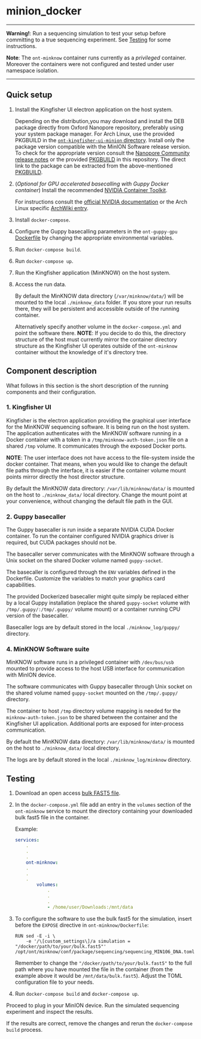 # minion_docker

---

**Warning!**: Run a sequencing simulation to test your setup before committing to
a true sequencing experiment. See [Testing](#Testing) for some instructions.

**Note**: The `ont-minknow` container runs currently as a *privileged* container.
Moreover the containers were not configured and tested under user namespace isolation.

---

## Quick setup

1. Install the Kingfisher UI electron application on the host system.

   Depending on the distribution,you may download and install the DEB package directly
   from Oxford Nanopore repository, preferably using your system package manager.
   For Arch Linux, use the provided PKGBUILD in the
   [`ont-kingfisher-ui-minion` directory](./ont-kingfisher-ui-minion/). Install only
   the package version compatible with the MinION Software release version. To check for
   the appropriate version consult the
   [Nanopore Community release notes](https://community.nanoporetech.com/downloads/minion_release/release_notes)
   or the provided [PKGBUILD](./ont-kingfisher-ui-minion/PKGBUILD) in this repository.
   The direct link to the package can be extracted from the above-mentioned
   [PKGBUILD](./ont-kingfisher-ui-minion/PKGBUILD).

2. (*Optional for GPU accelerated basecalling with Guppy Docker container*)
Install the recommended
[NVIDIA Container Toolkit](https://github.com/NVIDIA/nvidia-docker).

   For instructions consult the
   [official NVIDIA documentation](https://docs.nvidia.com/ai-enterprise/deployment-guide/dg-docker.html)
   or the Arch Linux specific [ArchWiki entry](https://wiki.archlinux.org/title/Docker#Run_GPU_accelerated_Docker_containers_with_NVIDIA_GPUs).

3. Install `docker-compose`.

4. Configure the Guppy basecalling parameters in
the `ont-guppy-gpu` [Dockerfile](./ont-guppy-gpu/Dockerfile) by changing the appropriate
environmental variables.

5. Run `docker-compose build`.

6. Run `docker-compose up`.

7. Run the Kingfisher application (MinKNOW) on the host system.

8. Access the run data.

   By default the MinKNOW data directory (`/var/minknow/data/`) will be mounted to
   the local `./minknow_data` folder. If you store your run results there, they will be
   persistent and accessible outside of the running container.

   Alternatively specify another volume in the `docker-compose.yml` and point
   the software there. **NOTE**: If you decide to do this, the directory structure
   of the host must currently mirror the container directory structure
   as the Kingfisher UI operates outside of the `ont-minknow` container without the
   knowledge of it's directory tree.

## Component description

What follows in this section is the short description of the running components
and their configuration.

### 1. Kingfisher UI

Kingfisher is the electron application providing the graphical user interface for the
MinKNOW sequencing software. It is being run on the host system. The application
authenticates with the MinKNOW software running in a Docker container with a token in
a `/tmp/minknow-auth-token.json` file on a shared `/tmp` volume. It communicates through
the exposed Docker ports.

**NOTE**: The user interface does not have access to the file-system inside the docker
container. That means, when you would like to change the default file paths through
the interface, it is easier if the container volume mount points mirror directly
the host director structure.

By default the MinKNOW data directory: `/var/lib/minknow/data/` is mounted on the host
to `./minknow_data/` local directory. Change the mount point at your convenience,
without changing the default file path in the GUI.

### 2. Guppy basecaller

The Guppy basecaller is run inside a separate NVIDIA CUDA Docker container. To run the
container configured NVIDIA graphics driver is required, but CUDA packages should
not be.

The basecaller server communicates with the MinKNOW software through a Unix
socket on the shared Docker volume named `guppy-socket`.

The basecaller is configured through the `ENV` variables defined in the Dockerfile.
Customize the variables to match your graphics card capabilities.

The provided Dockerized basecaller might quite simply be replaced either by a local
Guppy installation (replace the shared `guppy-socket` volume with
`/tmp/.guppy/:/tmp/.guppy/` volume mount) or a container running CPU version of the
basecaller.

Basecaller logs are by default stored in the local `./minknow_log/guppy/` directory.

### 4. MinKNOW Software suite

MinKNOW software runs in a privileged container with `/dev/bus/usb` mounted to provide
access to the host USB interface for communication with MinION device.

The software communicates with Guppy basecaller through Unix socket on the shared volume
named `guppy-socket` mounted on the `/tmp/.guppy/` directory.

The container to host `/tmp` directory volume mapping is needed for
the `minknow-auth-token.json` to be shared between the container and
the Kingfisher UI application. Additional ports are exposed for inter-process
communication.

By default the MinKNOW data directory: `/var/lib/minknow/data/` is mounted on the host
to `./minknow_data/` local directory.

The logs are by default stored in the local `./minknow_log/minknow` directory.

## Testing

1. Download an open access
[bulk FAST5 file](http://s3.amazonaws.com/nanopore-human-wgs/bulkfile/PLSP57501_20170308_FNFAF14035_MN16458_sequencing_run_NOTT_Hum_wh1rs2_60428.fast5).

2. In the `docker-compose.yml` file add an entry in the `volumes` section
of the `ont-minknow` service to mount the directory containing your downloaded
bulk fast5 file in the container.

   Example:

   ```yml
   services:
       .
       .
       .
       ont-minknow:
       .
       .
       .
           volumes:
               .
               .
               .
               - /home/user/Downloads:/mnt/data
   ```

3. To configure the software to use the bulk fast5 for the simulation,
insert before the `EXPOSE` directive in `ont-minknow/Dockerfile`:

   ```docker
   RUN sed -E -i \
       -e '/\[custom_settings\]/a simulation = "/docker/path/to/your/bulk.fast5"' /opt/ont/minknow/conf/package/sequencing/sequencing_MIN106_DNA.toml
   ```

   Remember to change the `"/docker/path/to/your/bulk.fast5"` to the full path where
   you have mounted the file in the container (from the example above it would be
   `/mnt/data/bulk.fast5`). Adjust the TOML configuration file to your needs.

4. Run `docker-compose build` and `docker-compose up`.

Proceed to plug in your MinION device. Run the simulated sequencing experiment
and inspect the results.

If the results are correct, remove the changes and rerun the `docker-compose build`
process.
